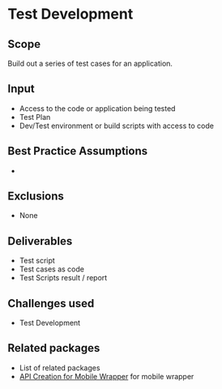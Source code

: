 # Test Development

## Scope

Build out a series of test cases for an application.  

## Input

- Access to the code or application being tested
- Test Plan
- Dev/Test environment or build scripts with access to code

## Best Practice Assumptions
-

## Exclusions
- None

## Deliverables
- Test script
- Test cases as code
- Test Scripts result / report

## Challenges used
- Test Development

## Related packages
- List of related packages
- [API Creation for Mobile Wrapper](../api-creation-app/README.md) for mobile wrapper
